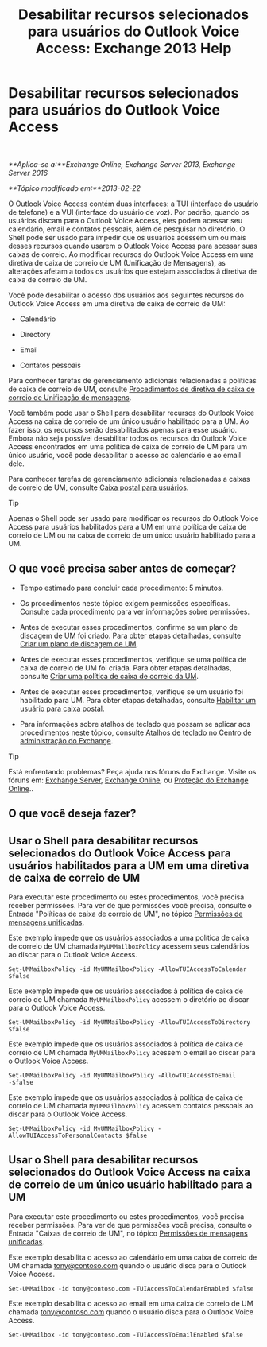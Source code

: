 ﻿---
title: 'Desabilitar recursos selecionados para usuários do Outlook Voice Access: Exchange 2013 Help'
TOCTitle: Desabilitar recursos selecionados para usuários do Outlook Voice Access
ms:assetid: 37421edf-af60-4ca9-9e8b-262b8b851607
ms:mtpsurl: https://technet.microsoft.com/pt-br/library/Gg602126(v=EXCHG.150)
ms:contentKeyID: 50556164
ms.date: 05/22/2018
mtps_version: v=EXCHG.150
ms.translationtype: MT
---

# Desabilitar recursos selecionados para usuários do Outlook Voice Access

 

_**Aplica-se a:**Exchange Online, Exchange Server 2013, Exchange Server 2016_

_**Tópico modificado em:**2013-02-22_

O Outlook Voice Access contém duas interfaces: a TUI (interface do usuário de telefone) e a VUI (interface do usuário de voz). Por padrão, quando os usuários discam para o Outlook Voice Access, eles podem acessar seu calendário, email e contatos pessoais, além de pesquisar no diretório. O Shell pode ser usado para impedir que os usuários acessem um ou mais desses recursos quando usarem o Outlook Voice Access para acessar suas caixas de correio. Ao modificar recursos do Outlook Voice Access em uma diretiva de caixa de correio de UM (Unificação de Mensagens), as alterações afetam a todos os usuários que estejam associados à diretiva de caixa de correio de UM.

Você pode desabilitar o acesso dos usuários aos seguintes recursos do Outlook Voice Access em uma diretiva de caixa de correio de UM:

  - Calendário

  - Directory

  - Email

  - Contatos pessoais

Para conhecer tarefas de gerenciamento adicionais relacionadas a políticas de caixa de correio de UM, consulte [Procedimentos de diretiva de caixa de correio de Unificação de mensagens](um-mailbox-policy-procedures-exchange-2013-help.md).

Você também pode usar o Shell para desabilitar recursos do Outlook Voice Access na caixa de correio de um único usuário habilitado para a UM. Ao fazer isso, os recursos serão desabilitados apenas para esse usuário. Embora não seja possível desabilitar todos os recursos do Outlook Voice Access encontrados em uma política de caixa de correio de UM para um único usuário, você pode desabilitar o acesso ao calendário e ao email dele.

Para conhecer tarefas de gerenciamento adicionais relacionadas a caixas de correio de UM, consulte [Caixa postal para usuários](voice-mail-for-users-exchange-2013-help.md).


> [!TIP]
> Apenas o Shell pode ser usado para modificar os recursos do Outlook&nbsp;Voice Access para usuários habilitados para a UM em uma política de caixa de correio de UM ou na caixa de correio de um único usuário habilitado para a UM.



## O que você precisa saber antes de começar?

  - Tempo estimado para concluir cada procedimento: 5 minutos.

  - Os procedimentos neste tópico exigem permissões específicas. Consulte cada procedimento para ver informações sobre permissões.

  - Antes de executar esses procedimentos, confirme se um plano de discagem de UM foi criado. Para obter etapas detalhadas, consulte [Criar um plano de discagem de UM](create-a-um-dial-plan-exchange-2013-help.md).

  - Antes de executar esses procedimentos, verifique se uma política de caixa de correio de UM foi criada. Para obter etapas detalhadas, consulte [Criar uma política de caixa de correio da UM](create-a-um-mailbox-policy-exchange-2013-help.md).

  - Antes de executar esses procedimentos, verifique se um usuário foi habilitado para UM. Para obter etapas detalhadas, consulte [Habilitar um usuário para caixa postal](enable-a-user-for-voice-mail-exchange-2013-help.md).

  - Para informações sobre atalhos de teclado que possam se aplicar aos procedimentos neste tópico, consulte [Atalhos de teclado no Centro de administração do Exchange](keyboard-shortcuts-in-the-exchange-admin-center-exchange-online-protection-help.md).


> [!TIP]
> Está enfrentando problemas? Peça ajuda nos fóruns do Exchange. Visite os fóruns em: <A href="https://go.microsoft.com/fwlink/p/?linkid=60612">Exchange Server</A>, <A href="https://go.microsoft.com/fwlink/p/?linkid=267542">Exchange Online</A>, ou <A href="https://go.microsoft.com/fwlink/p/?linkid=285351">Proteção do Exchange Online</A>..



## O que você deseja fazer?

## Usar o Shell para desabilitar recursos selecionados do Outlook Voice Access para usuários habilitados para a UM em uma diretiva de caixa de correio de UM

Para executar este procedimento ou estes procedimentos, você precisa receber permissões. Para ver de que permissões você precisa, consulte o Entrada "Políticas de caixa de correio de UM", no tópico [Permissões de mensagens unificadas](unified-messaging-permissions-exchange-2013-help.md).

Este exemplo impede que os usuários associados a uma política de caixa de correio de UM chamada `MyUMMailboxPolicy` acessem seus calendários ao discar para o Outlook Voice Access.

    Set-UMMailboxPolicy -id MyUMMailboxPolicy -AllowTUIAccessToCalendar $false

Este exemplo impede que os usuários associados à política de caixa de correio de UM chamada `MyUMMailboxPolicy` acessem o diretório ao discar para o Outlook Voice Access.

    Set-UMMailboxPolicy -id MyUMMailboxPolicy -AllowTUIAccessToDirectory $false

Este exemplo impede que os usuários associados à política de caixa de correio de UM chamada `MyUMMailboxPolicy` acessem o email ao discar para o Outlook Voice Access.

    Set-UMMailboxPolicy -id MyUMMailboxPolicy -AllowTUIAccessToEmail -$false

Este exemplo impede que os usuários associados à política de caixa de correio de UM chamada `MyUMMailboxPolicy` acessem contatos pessoais ao discar para o Outlook Voice Access.

    Set-UMMailboxPolicy -id MyUMMailboxPolicy -AllowTUIAccessToPersonalContacts $false

## Usar o Shell para desabilitar recursos selecionados do Outlook Voice Access na caixa de correio de um único usuário habilitado para a UM

Para executar este procedimento ou estes procedimentos, você precisa receber permissões. Para ver de que permissões você precisa, consulte o Entrada "Caixas de correio de UM", no tópico [Permissões de mensagens unificadas](unified-messaging-permissions-exchange-2013-help.md).

Este exemplo desabilita o acesso ao calendário em uma caixa de correio de UM chamada tony@contoso.com quando o usuário disca para o Outlook Voice Access.

    Set-UMMailbox -id tony@contoso.com -TUIAccessToCalendarEnabled $false

Este exemplo desabilita o acesso ao email em uma caixa de correio de UM chamada tony@contoso.com quando o usuário disca para o Outlook Voice Access.

    Set-UMMailbox -id tony@contoso.com -TUIAccessToEmailEnabled $false

